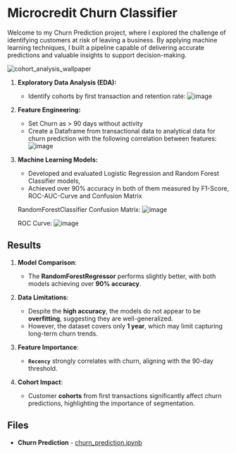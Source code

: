 # Microcredit Churn Classifier

Welcome to my Churn Prediction project, where I explored the challenge of identifying customers at risk of leaving a business. By applying machine learning techniques, I built a pipeline capable of delivering accurate predictions and valuable insights to support decision-making.

![cohort_analysis_wallpaper](https://github.com/user-attachments/assets/e9fa25e2-33eb-4a1a-bd85-058d3717982b)

1. **Exploratory Data Analysis (EDA):**
   - Identify cohorts by first transaction and retention rate:
   ![image](https://github.com/user-attachments/assets/e4950aec-4658-4ff4-8982-2a87f413ff7b)

2. **Feature Engineering:**
   - Set Churn as > 90 days without activity
   - Create a Dataframe from transactional data to analytical data for churn prediction with the following correlation between features:
   ![image](https://github.com/user-attachments/assets/e4b39298-67ad-4339-a83e-930059ed27d7)

3. **Machine Learning Models:**
   - Developed and evaluated Logistic Regression and Random Forest Classifier models, 
   - Achieved over 90% accuracy in both of them measured by F1-Score, ROC-AUC-Curve and Confusion Matrix

   RandomForestClassifier Confusion Matrix:
   ![image](https://github.com/user-attachments/assets/12b7ac69-62ca-4c24-8125-97e94b20b7e9)

   ROC Curve:
   ![image](https://github.com/user-attachments/assets/9e149600-5efb-4753-90cc-438950a9bd8c)

## Results

1. **Model Comparison**:
   - The **RandomForestRegressor** performs slightly better, with both models achieving over **90% accuracy**.

2. **Data Limitations**:
   - Despite the **high accuracy**, the models do not appear to be **overfitting**, suggesting they are well-generalized.
   - However, the dataset covers only **1 year**, which may limit capturing long-term churn trends.

3. **Feature Importance**:
   - **`Recency`** strongly correlates with churn, aligning with the 90-day threshold.

4. **Cohort Impact**:
   - Customer **cohorts** from first transactions significantly affect churn predictions, highlighting the importance of segmentation.

## Files

- **Churn Prediction** - [churn_prediction.ipynb](./churn_prediction.ipynb)


